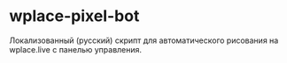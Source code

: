 # wplace-pixel-bot
Локализованный (русский) скрипт для автоматического рисования на wplace.live с панелью управления.
